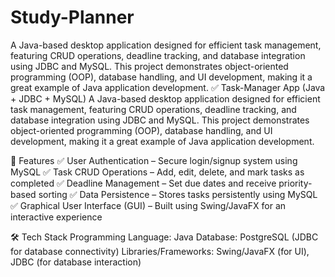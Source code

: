 # Study-Planner
A Java-based desktop application designed for efficient task management, featuring CRUD operations, deadline tracking, and database integration using JDBC and MySQL. This project demonstrates object-oriented programming (OOP), database handling, and UI development, making it a great example of Java application development.
✅ Task-Manager App (Java + JDBC + MySQL)
A Java-based desktop application designed for efficient task management, featuring CRUD operations, deadline tracking, and database integration using JDBC and MySQL. This project demonstrates object-oriented programming (OOP), database handling, and UI development, making it a great example of Java application development.

🚀 Features
✅ User Authentication – Secure login/signup system using MySQL
✅ Task CRUD Operations – Add, edit, delete, and mark tasks as completed
✅ Deadline Management – Set due dates and receive priority-based sorting
✅ Data Persistence – Stores tasks persistently using MySQL
✅ Graphical User Interface (GUI) – Built using Swing/JavaFX for an interactive experience

🛠️ Tech Stack
Programming Language: Java
Database: PostgreSQL (JDBC for database connectivity)
Libraries/Frameworks: Swing/JavaFX (for UI), JDBC (for database interaction)

